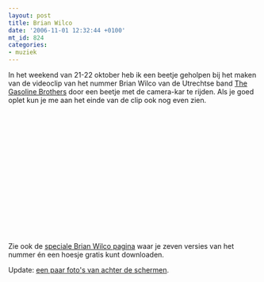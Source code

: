 ```yaml
---
layout: post
title: Brian Wilco
date: '2006-11-01 12:32:44 +0100'
mt_id: 824
categories:
- muziek
---
```

In het weekend van 21-22 oktober heb ik een beetje geholpen bij het maken van de videoclip van het nummer Brian Wilco van de Utrechtse band <a href="http://www.gasolinebrothers.nl/">The Gasoline Brothers</a> door een beetje met de camera-kar te rijden. Als je goed oplet kun je me aan het einde van de clip ook nog even zien.

<object width="300" height="250"><param name="movie" value="http://www.youtube.com/v/VjOnZlbPUdI"></param><param name="wmode" value="transparent" /><embed src="http://www.youtube.com/v/VjOnZlbPUdI" type="application/x-shockwave-flash"  wmode="transparent" width="300" height="250"></embed></object>

Zie ook de <a href="http://www.gasolinebrothers.nl/brianwilco.php">speciale Brian Wilco pagina</a> waar je zeven versies van het nummer én een hoesje gratis kunt downloaden.

Update: <a href="http://www.flickr.com/photos/breun/tags/brianwilco/">een paar foto's van achter de schermen</a>.
